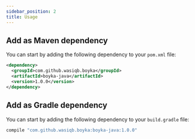 ```yaml
---
sidebar_position: 2
title: Usage
---
```


## Add as Maven dependency

You can start by adding the following dependency to your `pom.xml` file:

```xml
<dependency>
  <groupId>com.github.wasiqb.boyka</groupId>
  <artifactId>boyka-java</artifactId>
  <version>1.0.0</version>
</dependency>
```

## Add as Gradle dependency

You can start by adding the following dependency to your `build.gradle` file:

```groovy
compile "com.github.wasiqb.boyka:boyka-java:1.0.0"
```
